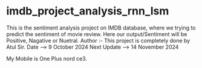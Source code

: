 # imdb_project_analysis_rnn_lsm
This is the sentiment analysis project on IMDB database, where we trying to predict the sentiment of movie review. Here our output/Sentiment will be Positive, Nagative or Nuetral.
Author :- This project is completely done by Atul Sir.
Date --> 9 October 2024
Next Update --> 14 November 2024

My Mobile is One Plus nord ce3.
